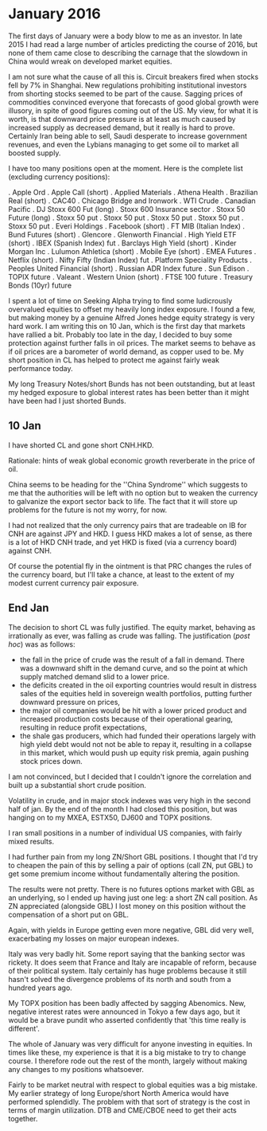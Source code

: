 # January 2016

The first days of January were a body blow to me as an investor.
In late 2015 I had read a large number of articles predicting the course of 2016, but none of them came close to describing the carnage that the slowdown in China would wreak on developed market equities.

I am not sure what the cause of all this is.
Circuit breakers fired when stocks fell by 7% in Shanghai.
New regulations prohibiting institutional investors from shorting stocks seemed to be part of the cause.
Sagging prices of commodities convinced everyone that forecasts of good global growth were illusory, in spite of good figures coming out of the US.
My view, for what it is worth, is that downward price pressure is at least as much caused by increased supply as decreased demand, but it really is hard to prove.
Certainly Iran being able to sell, Saudi desperate to increase government revenues, and even the Lybians managing to get some oil to market all boosted supply.

I have too many positions open at the moment. Here is the complete list (excluding currency positions):

. Apple Ord
. Apple Call (short)
. Applied Materials
. Athena Health
. Brazilian Real (short)
. CAC40
. Chicago Bridge and Ironwork
. WTI Crude
. Canadian Pacific
. DJ Stoxx 600 Fut (long)
. Stoxx 600 Insurance sector
. Stoxx 50 Future (long)
. Stoxx 50 put
. Stoxx 50 put
. Stoxx 50 put
. Stoxx 50 put
. Stoxx 50 put
. Everi Holdings
. Facebook (short)
. FT MIB (Italian Index)
. Bund Futures (short)
. Glencore
. Glenworth Financial
. High Yield ETF (short)
. IBEX (Spanish Index) fut
. Barclays High Yield (short)
. Kinder Morgan Inc
. Lulumon Athletica (short)
. Mobile Eye (short)
. EMEA Futures
. Netflix (short)
. Nifty Fifty (Indian Index) fut
. Platform Speciality Products
. Peoples United Financial (short)
. Russian ADR Index future
. Sun Edison
. TOPIX future
. Valeant
. Western Union (short)
. FTSE 100 future
. Treasury Bonds (10yr) future

I spent a lot of time on Seeking Alpha trying to find some ludicrously overvalued equities to offset my heavily long index exposure.
I found a few, but making money by a genuine Alfred Jones hedge equity strategy is very hard work.
I am writing this on 10 Jan, which is the first day that markets have rallied a bit.
Probably too late in the day, I decided to buy some protection against further falls in oil prices.
The market seems to behave as if oil prices are a barometer of world demand, as copper used to be.
My short position in CL has helped to protect me against fairly weak performance today.

My long Treasury Notes/short Bunds has not been outstanding, but at least my hedged exposure to global interest rates has been better than it might have been had I just shorted Bunds.

## 10 Jan
I have shorted CL and gone short CNH.HKD.

Rationale: hints of weak global economic growth reverberate in the price of oil.

China seems to be heading for the ''China Syndrome'' which suggests to me that the authorities will be left with no option but to weaken the currency to galvanize the export sector back to life. The fact that it will store up problems for the future is not my worry, for now.

I had not realized that the only currency pairs that are tradeable on IB for CNH are against JPY and HKD. I guess HKD makes a lot of sense, as there is a lot of HKD CNH trade, and yet HKD is fixed (via a currency board) against CNH.

Of course the potential fly in the ointment is that PRC changes the rules of the currency board, but I'll take a chance, at least to the extent of my modest current currency pair exposure.

## End Jan

The decision to short CL was fully justified. The equity market, behaving as irrationally as ever, was falling as crude was falling. The justification (_post hoc_) was as follows:

- the fall in the price of crude was the result of a fall in demand.
There was a downward shift in the demand curve, and so the point at which supply matched demand slid to a lower price.
- the deficits created in the oil exporting countries would result in distress sales of the equities held in sovereign wealth portfolios, putting further downward pressure on prices,
- the major oil companies would be hit with a lower priced product and increased production costs because of their operational gearing, resulting in reduce profit expectations,
- the shale gas producers, which had funded their operations largely with high yield debt would not not be able to repay it, resulting in a collapse in this market, which would push up equity risk premia, again pushing stock prices down.

I am not convinced, but I decided that I couldn't ignore the correlation and built up a substantial short crude position.

Volatility in crude, and in major stock indexes was very high in the second half of jan. By the end of the month I had closed this position, but was hanging on to my MXEA, ESTX50, DJ600 and TOPX positions.

I ran small positions in a number of individual US companies, with fairly mixed results.

I had further pain from my long ZN/Short GBL positions. I thought that I'd try to cheapen the pain of this by selling a pair of options (call ZN, put GBL) to get some premium income without fundamentally altering the position.

The results were not pretty. There is no futures options market with GBL as an underlying, so I ended up having just one leg: a short ZN call position. As ZN appreciated (alongside GBL) I lost money on this position without the compensation of a short put on GBL.

Again, with yields in Europe getting even more negative, GBL did very well, exacerbating my losses on major european indexes.

Italy was very badly hit. Some report saying that the banking sector was rickety.
It does seem that France and Italy are incapable of reform, because of their political system. Italy certainly has huge problems because it still hasn't solved the divergence problems of its north and south from a hundred years ago.

My TOPX position has been badly affected by sagging Abenomics. New, negative interest rates were announced in Tokyo a few days ago, but it would be a brave pundit who asserted confidently that 'this time really is different'.

The whole of January was very difficult for anyone investing in equities. In times like these, my experience is that it is a big mistake to try to change course. I therefore rode out the rest of the month, largely without making any changes to my positions whatsoever.

Fairly to be market neutral with respect to global equities was a big mistake. My earlier strategy of long Europe/short North America would have performed splendidly. The problem with that sort of strategy is the cost in terms of margin utilization. DTB and CME/CBOE need to get their acts together.
